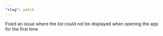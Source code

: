 ```yaml
---
"xlog": patch
---
```


Fixed an issue where the list could not be displayed when opening the app for the first time
